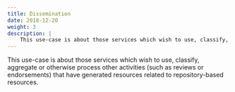 ```yaml
---
title: Dissemination
date: 2018-12-20
weight: 3
description: |
    This use-case is about those services which wish to use, classify, aggregate or otherwise process other activities (such as reviews or endorsements) that have generated resources related to repository-based resources.
---
```


This use-case is about those services which wish to use, classify, aggregate or otherwise process other activities (such as reviews or endorsements) that have generated resources related to repository-based resources.
